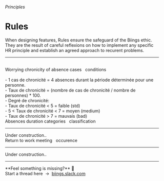 <h6 class="subtitle is-5 has-text-grey">Principles</h6><h1 class="title is-1 has-text-weight-bold">Rules</h1>
<p class="subtitle is-5">
    When designing features, <span class="has-text-weight-semibold">Rules</span> ensure the safeguard of the Biings ethic. They are the result of careful reflexions on how to implement any specific HR principle and establish an agreed approach to recurent problems.
</p>
<hr class="is-smaller">&nbsp;

<div id="r-wc" class="box is-expandable is-large is-well hover-to-white" onclick="toggleExpand('r-wc')">
    <span class="title is-4 has-text-weight-semibold">Worrying chronicity of absence cases <span class="has-text-weight-normal is-size-6 has-text-grey-dark">&nbsp; conditions</span></span>
    <div class="expanded-content">
        <br>
        - 1 cas de chronicité = 4 absences durant la période déterminée pour une personne.<br>
        - Taux de chronicité = (nombre de cas de chronicité / nombre de personnes) * 100.<br>
        - Degré de chronicité:<br>
        - Taux de chronicité < 5 = faible (std)<br>
        - 5 < Taux de chronicité < 7 = moyen (medium)<br>
        - Taux de chronicité > 7 = mauvais (bad)
    </div>
</div>

<div id="r-adc" class="box is-expandable is-large is-well hover-to-white" onclick="toggleExpand('r-adc')">
    <span class="title is-4 has-text-weight-semibold">Absences duration categories <span class="has-text-weight-normal is-size-6 has-text-grey-dark">&nbsp; classification</span></span>
    <div class="expanded-content">
        <hr class="is-smaller">
        Under construction..
    </div>
</div>

<div id="r-rtw" class="box is-expandable is-large is-well hover-to-white" onclick="toggleExpand('r-rtw')">
    <span class="title is-4 has-text-weight-semibold">Return to work meeting <span class="has-text-weight-normal is-size-6 has-text-grey-dark">&nbsp; occurence</span></span>
    <div class="expanded-content">
        <hr class="is-smaller">
        Under construction..
    </div>
</div>

<hr>

<div class="box is-bordered">
    **Feel something is missing?** 🤔 <br>Start a thread here &nbsp;→&nbsp; <a href="https://biings.slack.com" target="blank">biings.slack.com</strong></a>
</div>
